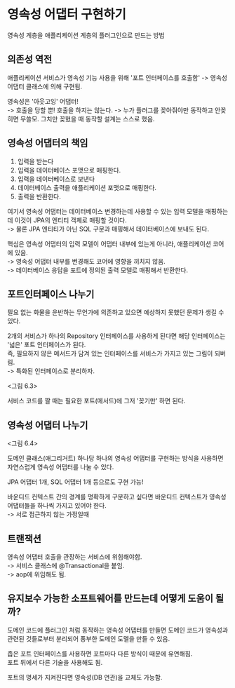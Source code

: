 영속성 어댑터 구현하기
==

영속성 계층을 애플리케이션 계층의 플러그인으로 만드는 방법

의존성 역전
--
애플리케이션 서비스가 영속성 기능 사용을 위해 '포트 인터페이스를 호출함' -> 영속성 어댑터 클래스에 의해 구현됨.

영속성은 '아웃고잉' 어댑터!<br>
-> 호출을 당할 뿐! 호출을 하지는 않는다. -> 누가 플러그를 꽂아줘야만 동작하고 안꽂히면 무쓸모. 그치만 꽂혔을 때 동작할 설계는 스스로 했음.

영속성 어댑터의 책임
--
1. 입력을 받는다
2. 입력을 데이터베이스 포맷으로 매핑한다.
3. 입력을 데이터베이스로 보낸다
4. 데이터베이스 출력을 애플리케이션 포맷으로 매핑한다.
5. 출력을 반환한다.

여기서 영속성 어댑터는 데이터베이스 변경하는데 사용할 수 있는 입력 모델을 매핑하는데 이것이 JPA의 엔티티 객체로 매핑할 것이다.<br>
-> 물론 JPA 엔티티가 아닌 SQL 구문과 매핑해서 데이터베이스에 보내도 된다.

핵심은 영속성 어댑터의 입력 모델이 어댑터 내부에 있는게 아니라, 애플리케이션 코어에 있음.<br>
-> 영속성 어댑터 내부를 변경해도 코어에 영향을 끼치지 않음.<br>
-> 데이터베이스 응답을 포트에 정의된 출력 모델로 매핑해서 반환한다.

포트인터페이스 나누기
--
필요 없는 화물을 운반하는 무언가에 의존하고 있으면 예상하지 못했던 문제가 생길 수 있다.

2개의 서비스가 하나의 Repository 인터페이스를 사용하게 된다면 해당 인터페이스는 '넓은' 포트 인터페이스가 된다.<br>
즉, 필요하지 않은 메서드가 담겨 있는 인터페이스를 서비스가 가지고 있는 그림이 되버림.<br>
-> 특화된 인터페이스로 분리하자.

<그림 6.3>

서비스 코드를 짤 때는 필요한 포트(메서드)에 그저 '꽂기만' 하면 된다. 

영속성 어댑터 나누기
--
<그림 6.4>

도메인 클래스(애그리거트) 하나당 하나의 영속성 어댑터를 구현하는 방식을 사용하면 자연스럽게 영속성 어댑터를 나눌 수 있다.

JPA 어댑터 1개, SQL 어댑터 1개 등으로도 구현 가능!

바운디드 컨텍스트 간의 경계를 명확하게 구분하고 싶다면 바운디드 컨텍스트가 영속성 어댑터들을 하나씩 가지고 있어야 한다.<br>
-> 서로 접근하지 않는 가정일때

트랜잭션
--
영속성 어댑터 호출을 관장하는 서비스에 위힘해야함.<br>
-> 서비스 클래스에 @Transactional을 붙임.<br>
-> aop에 위임해도 됨.

유지보수 가능한 소프트웨어를 만드는데 어떻게 도움이 될까?
--
도메인 코드에 플러그인 처럼 동작하는 영속성 어댑터를 만들면 도메인 코드가 영속성과 관련된 것들로부터 분리되어 풍부한 도메인 도멜을 만들 수 있음.

좁은 포트 인터페이스를 사용하면 포트마다 다른 방식이 때문에 유연해짐.<br>
포트 뒤에서 다른 기술을 사용해도 됨.

포트의 명세가 지켜진다면 영속성(DB 연관)을 교체도 가능함.






